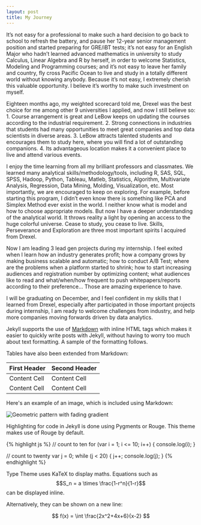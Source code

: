 ```yaml
---
layout: post
title: My Journey
---
```


It’s not easy for a professional to make such a hard decision to go back to school to refresh the battery, and pause her 12-year senior management position and started preparing for GRE/iBT tests; it’s not easy for an English Major who hadn’t learned advanced mathematics in university to study Calculus, Linear Algebra and R by herself, in order to welcome Statistics, Modeling and Programming courses; and it’s not easy to leave her family and country, fly cross Pacific Ocean to live and study in a totally different world without knowing anybody. Because it’s not easy, I extremely cherish this valuable opportunity. I believe it’s worthy to make such investment on myself. 

Eighteen months ago, my weighted scorecard told me, Drexel was the best choice for me among other 9 universities I applied, and now I still believe so: 1. Course arrangement is great and LeBow keeps on updating the courses according to the industrial requirement.  2. Strong connections in industries that students had many opportunities to meet great companies and top data scientists in diverse areas.  3. LeBow attracts talented students and encourages them to study here, where you will find a lot of outstanding companions. 4. Its advantageous location makes it a convenient place to live and attend various events.

I enjoy the time learning from all my brilliant professors and classmates. We learned many analytical skills/methodology/tools, including R, SAS, SQL, SPSS, Hadoop, Python, Tableau, Matleb, Statistics, Algorithm, Multivariate Analysis, Regression, Data Mining, Molding, Visualization, etc. Most importantly, we are encouraged to keep on exploring. For example, before starting this program, I didn’t even know there is something like PCA and Simplex Method ever exist in the world. I neither know what is model and how to choose appropriate models. But now I have a deeper understanding of the analytical world. It throws reality a light by opening an access to the huge colorful universe. Cease to study, you cease to live. Skills, Perseverance and Exploration are three most important spirits I acquired from Drexel.

Now I am leading 3 lead gen projects during my internship. I feel exited when I learn how an industry generates profit; how a company grows by making business scalable and automatic; how to conduct A/B Test; where are the problems when a platform started to shrink; how to start increasing audiences and registration number by optimizing content; what audiences like to read and what/when/how frequent to push whitepapers/reports according to their preference… Those are amazing experience to have.

I will be graduating on December, and I feel confident in my skills that I learned from Drexel, especially after participated in those important projects during internship, I am ready to welcome challenges from industry, and help more companies moving forwards driven by data analytics.





























Jekyll supports the use of [Markdown](http://daringfireball.net/projects/markdown/syntax) with inline HTML tags which makes it easier to quickly write posts with Jekyll, without having to worry too much about text formatting. A sample of the formatting follows.

Tables have also been extended from Markdown:

First Header  | Second Header
------------- | -------------
Content Cell  | Content Cell
Content Cell  | Content Cell

Here's an example of an image, which is included using Markdown:

![Geometric pattern with fading gradient](/img/sample_feature_img_2.png)

Highlighting for code in Jekyll is done using Pygments or Rouge. This theme makes use of Rouge by default.

{% highlight js %}
// count to ten
for (var i = 1; i <= 10; i++) {
    console.log(i);
}

// count to twenty
var j = 0;
while (j < 20) {
    j++;
    console.log(j);
}
{% endhighlight %}

Type Theme uses KaTeX to display maths. Equations such as $$S_n = a \times \frac{1-r^n}{1-r}$$ can be displayed inline.

Alternatively, they can be shown on a new line:

$$ f(x) = \int \frac{2x^2+4x+6}{x-2} $$
